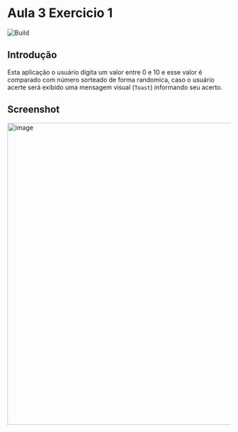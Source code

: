# Aula 3 Exercicio 1
![Build](https://img.shields.io/static/v1?label=Versão&message=1.1&color=blue) <br>

## Introdução
Esta aplicação o usuário digita um valor entre 0 e 10 e esse valor é comparado com número sorteado de forma randomica, caso o usuário acerte será exibido uma mensagem visual (`Toast`) informando seu acerto.

## Screenshot
<img width="681" alt="image" src="https://user-images.githubusercontent.com/67007295/184043568-e993c873-d731-459b-a103-52e945cba71f.png">
